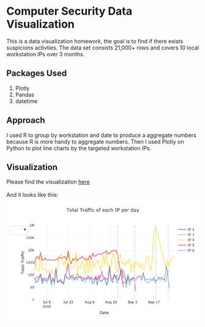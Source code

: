 # Computer Security Data Visualization

This is a data visualization homework, the goal is to find if there exists suspicions activties. The data set consists 21,000+ rows and covers 10 local workstation IPs over 3 months.

## Packages Used
1. Plotly
2. Pandas
3. datetime

## Approach
I used R to group by workstation and date to produce a aggregate numbers because R is more handy to aggregate numbers. Then I used Plotly on Python to plot line charts by the targeted workstation IPs. 

## Visualization
Please find the visualization [here](https://jacquessham.github.io/computer_security_dataviz_viz/)
<br>
<br>
And it looks like this:<br>
<img src="viz.png">
